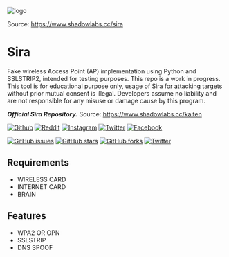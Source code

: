 
![logo](https://i.pinimg.com/originals/76/ef/27/76ef2745e08e21820ff8cdf8944384f6.png)

Source: https://www.shadowlabs.cc/sira
# Sira
Fake wireless Access Point (AP) implementation using Python and SSLSTRIP2, intended for testing purposes. This repo is a work in progress.
This tool is for educational purpose only, usage of Sira for attacking targets without prior mutual consent is illegal. Developers assume no liability and are not responsible for any misuse or damage cause by this program.

***Official Sira Repository.***
Source: https://www.shadowlabs.cc/kaiten

[![Github](https://img.shields.io/badge/Github-Shadowlabs-green?style=for-the-badge&logo=github)](https://github.com/shadowlabscc)
[![Reddit](https://img.shields.io/badge/Reddit-Shadowlabs-orange?style=for-the-badge&logo=reddit)](https://reddit.com/r/shadowlabs)
[![Instagram](https://img.shields.io/badge/IG-shadowlabs-red?style=for-the-badge&logo=instagram)](https://www.instagram.com/shadowlabs.cc)
[![Twitter](https://img.shields.io/badge/Twitter-blue?style=for-the-badge&logo=twitter)](https://twitter.com/shadowlabscc)
[![Facebook](https://img.shields.io/badge/Facebook-purple?style=for-the-badge&logo=facebook)](https://facebook.com/shadowlabscc)

[![GitHub issues](https://img.shields.io/github/issues/shadowlabscc/Sira.svg)](https://github.com/shadowlabscc/ProjectOpal/issues)
[![GitHub stars](https://img.shields.io/github/stars/shadowlabscc/Sira.svg)](https://github.com/shadowlabscc/ProjectOpal/stargazers)
[![GitHub forks](https://img.shields.io/github/forks/shadowlabscc/Sira.svg)](https://github.com/shadowlabscc/Sira/network)
[![Twitter](https://img.shields.io/twitter/url/https/github.com/shadowlabscc/ProjectOpal.svg?style=popout)](https://twitter.com/intent/tweet?text=Wow:&url=https://github.com/shadowlabscc/Sira)

## Requirements
- WIRELESS CARD
- INTERNET CARD
- BRAIN

## Features

- WPA2 OR OPN
- SSLSTRIP
- DNS SPOOF
